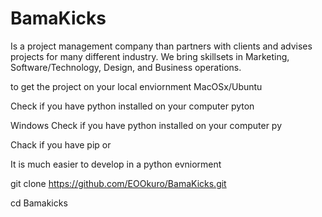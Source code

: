 # BamaKicks
Is a project management company than partners with clients and advises projects for many different industry. We bring skillsets in Marketing, Software/Technology, Design, and Business operations. 

to get the project on your local enviornment 
MacOSx/Ubuntu

Check if you have python installed on your computer 
pyton

Windows
Check if you have python installed on your computer
py

Chack if you have pip or 

It is much easier to develop in a python evniorment 

git clone https://github.com/EOOkuro/BamaKicks.git

cd Bamakicks
